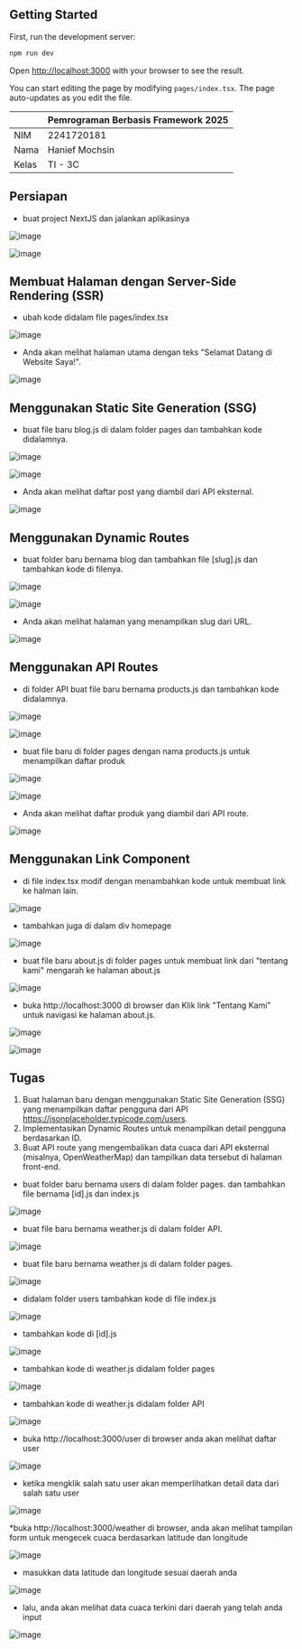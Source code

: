 ## Getting Started

First, run the development server:

```bash
npm run dev
```

Open [http://localhost:3000](http://localhost:3000) with your browser to see the result.

You can start editing the page by modifying `pages/index.tsx`. The page auto-updates as you edit the file.

|  | Pemrograman Berbasis Framework 2025 |
|--|--|
| NIM |  2241720181 |
| Nama |  Hanief Mochsin |
| Kelas | TI - 3C |

## Persiapan

* buat project NextJS dan jalankan aplikasinya

![image](https://github.com/user-attachments/assets/3df58771-9fdf-4141-9726-5b50f5bc3aa3)

![image](https://github.com/user-attachments/assets/7151f10b-95d8-4ce2-a1c3-3e253160b3b4)

## Membuat Halaman dengan Server-Side Rendering (SSR)

* ubah kode didalam file pages/index.tsx

![image](https://github.com/user-attachments/assets/34d2e741-5f1f-48cb-ae0e-27c9a44ade4c)

* Anda akan melihat halaman utama dengan teks 
"Selamat Datang di Website Saya!".

![image](https://github.com/user-attachments/assets/81a484ba-ef66-4dfe-87be-68289541ceed)

## Menggunakan Static Site Generation (SSG)

* buat file baru blog.js di dalam folder pages dan tambahkan kode didalamnya.

![image](https://github.com/user-attachments/assets/e51a7845-8a4c-4dcb-91b1-e1b56fcfff0c)

![image](https://github.com/user-attachments/assets/b1b4be51-be68-4919-af8e-8d594df4d109)

* Anda akan melihat daftar post yang 
diambil dari API eksternal.

![image](https://github.com/user-attachments/assets/ffd2cdbe-d404-475e-a349-c6d2bb741806)

## Menggunakan Dynamic Routes

* buat folder baru bernama blog dan tambahkan file [slug].js dan tambahkan kode di filenya.

![image](https://github.com/user-attachments/assets/036d7070-a907-4b4e-95aa-fa11d55bdb5a)

![image](https://github.com/user-attachments/assets/813ee470-23b5-4661-9054-32c8fd42b91b)

* Anda akan melihat 
halaman yang menampilkan slug dari URL. 

![image](https://github.com/user-attachments/assets/3274a478-4b3a-461b-b0c4-be85b18feda2)

## Menggunakan API Routes

* di folder API buat file baru bernama products.js dan tambahkan kode didalamnya.

![image](https://github.com/user-attachments/assets/b89c16b2-2c84-4276-92c3-cbbc28112d9f)

![image](https://github.com/user-attachments/assets/8dd4e8b6-d2a8-4022-9dc4-289866435636)

* buat file baru di folder pages dengan nama products.js untuk menampilkan daftar produk

![image](https://github.com/user-attachments/assets/f28dfa7a-cc67-4c88-849d-d3d0819b6ce2)

![image](https://github.com/user-attachments/assets/c2e819b0-cac8-4bbe-9bfd-cf1e0dc3727c)

*  Anda akan melihat daftar 
produk yang diambil dari API route.

![image](https://github.com/user-attachments/assets/773e2f61-7324-4360-8843-8693015118e3)

## Menggunakan Link Component

* di file index.tsx modif dengan menambahkan kode untuk membuat link ke halman lain.

![image](https://github.com/user-attachments/assets/4b5c8248-618e-4d34-9ba4-838ba2fc0c3c)

* tambahkan juga di dalam div homepage

![image](https://github.com/user-attachments/assets/3854ff8a-ba29-48f6-93fc-a87d0995b47c)

* buat file baru about.js di folder pages untuk membuat link dari "tentang kami" mengarah ke halaman about.js

![image](https://github.com/user-attachments/assets/5ac8e72b-b788-45bb-a3c7-c9f64d81fc33)

*  buka http://localhost:3000 di browser dan Klik link "Tentang Kami" untuk navigasi ke 
halaman about.js.

![image](https://github.com/user-attachments/assets/a4f97ca7-dab9-4ce0-ac9a-00f9152217ee)

![image](https://github.com/user-attachments/assets/16e748fc-252c-46bd-90ac-e6f4bd450c11)

## Tugas 

1. Buat halaman baru dengan menggunakan Static Site Generation (SSG) yang menampilkan daftar 
pengguna dari API https://jsonplaceholder.typicode.com/users. 
2. Implementasikan Dynamic Routes untuk menampilkan detail pengguna berdasarkan ID. 
3. Buat API route yang mengembalikan data cuaca dari API eksternal (misalnya, OpenWeatherMap) 
dan tampilkan data tersebut di halaman front-end.

* buat folder baru bernama users di dalam folder pages. dan tambahkan file bernama [id].js dan index.js

![image](https://github.com/user-attachments/assets/38567565-acac-4e06-a5f3-ce58fbf48c37)

* buat file baru bernama weather.js di dalam folder API.

![image](https://github.com/user-attachments/assets/2e97d561-ca68-47f2-aa02-e5224cda0bb3)

* buat file baru bernama weather.js di dalam folder pages.

![image](https://github.com/user-attachments/assets/2088d0d3-350e-422f-a39d-762a43088c58)

* didalam folder users tambahkan kode di file index.js

![image](https://github.com/user-attachments/assets/14a1c608-a898-4087-9d4d-1d03d8d3803d)

* tambahkan kode di [id].js

![image](https://github.com/user-attachments/assets/b5d9ff05-6f05-4f8b-a9de-af34078ebac5)

* tambahkan kode di weather.js didalam folder pages

![image](https://github.com/user-attachments/assets/2d2db23e-8c54-4fae-ba4b-f17048e16e53)

* tambahkan kode di weather.js didalam folder API

![image](https://github.com/user-attachments/assets/1ba1ef0a-6d36-4764-a6ee-d8748fb31008)

* buka http://localhost:3000/user di browser anda akan melihat daftar user

![image](https://github.com/user-attachments/assets/a394abcc-e65a-4474-a2ed-07f826e8e3fb)

* ketika mengklik salah satu user akan memperlihatkan detail data dari salah satu user

![image](https://github.com/user-attachments/assets/856e8f00-acd3-4875-93ef-6e2938a6231d)

*buka http://localhost:3000/weather di browser, anda akan melihat tampilan form untuk mengecek cuaca berdasarkan latitude dan longitude

![image](https://github.com/user-attachments/assets/4427b4dc-cbc6-4bea-9c62-bbeb3b1ce402)

* masukkan data latitude dan longitude sesuai daerah anda

![image](https://github.com/user-attachments/assets/96130bf6-90ab-4c0c-aeb9-a7a9da8f2439)

* lalu, anda akan melihat data cuaca terkini dari daerah yang telah anda input

![image](https://github.com/user-attachments/assets/6ca548df-1132-453c-9e04-344a02bf1a58)






